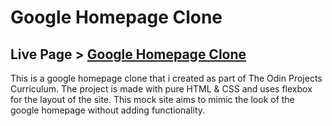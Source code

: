 # Google Homepage Clone
## Live Page > [Google Homepage Clone](https://charliebarger.github.io/Google-Homepage/)

This is a google homepage clone that i created as part of The Odin Projects Curriculum. The project is made with pure HTML & CSS and uses flexbox for the layout of the site. This mock site aims to mimic the look of the google homepage without adding functionality. 

